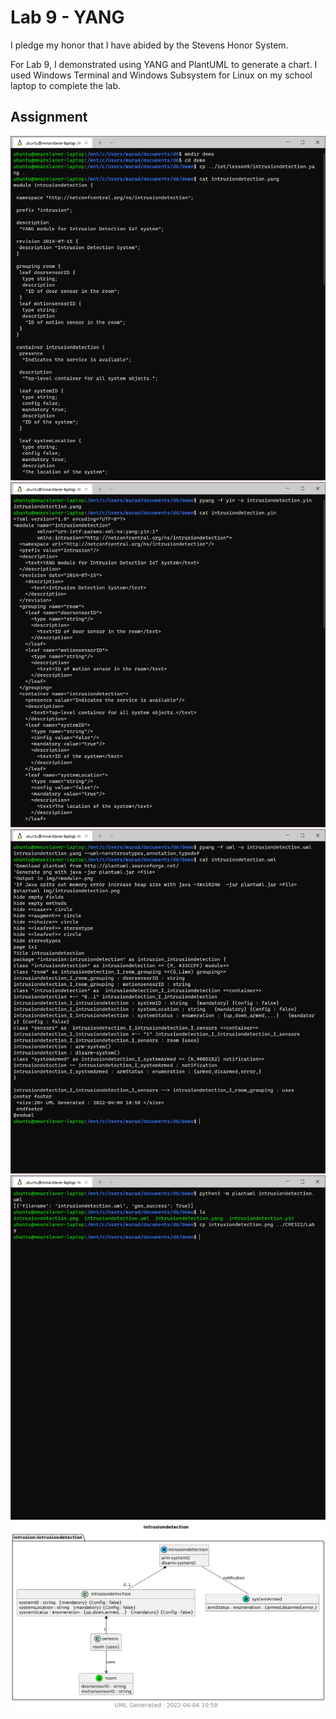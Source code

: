 # Lab 9 - YANG
I pledge my honor that I have abided by the Stevens Honor System.  
  
For Lab 9, I demonstrated using YANG and PlantUML to generate a chart.
I used Windows Terminal and Windows Subsystem for Linux on my school laptop to complete the lab.
## Assignment
![Setting up YANG](./yang_yang.png)
![Translating into YIN](./yang_yin.png)
![Translating into UML](./yang_uml.png)
![Generating chart](./yang_plantuml.png)
![Final result](./intrusiondetection.png)
